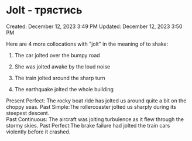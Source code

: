 # Jolt - трястись

Created: December 12, 2023 3:49 PM
Updated: December 12, 2023 3:50 PM

Here are 4 more collocations with "jolt" in the meaning of to shake:

1. The car jolted over the bumpy road

2. She was jolted awake by the loud noise

3. The train jolted around the sharp turn

4. The earthquake jolted the whole building


Present Perfect:  The rocky boat ride has jolted us around quite a bit on the choppy seas.
Past Simple:The rollercoaster jolted us sharply during its steepest descent.  
Past Continuous:  The aircraft was jolting turbulence as it flew through the stormy skies.
Past Perfect:The brake failure had jolted the train cars violently before it crashed.